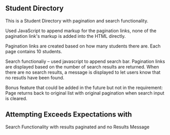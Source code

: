 ## Student Directory

This is a Student Directory with pagination and search functionality.

Used JavaScript to append markup for the pagination links, none of the pagination link's markup is added into the HTML directly.

Pagination links are created based on how many students there are. Each page contains 10 students.

Search functionaliy – used javascript to append search bar. Pagination links are displayed based on the number of search results are returned. When there are no search results, a message is displayed to let users know that no resutls have been found. 

Bonus feature that could be added in the future but not in the requirement: Page returns back to original list with original pagination when search input is cleared. 



## Attempting Exceeds Expectations with

Search Functionality with results paginated and no Results Message